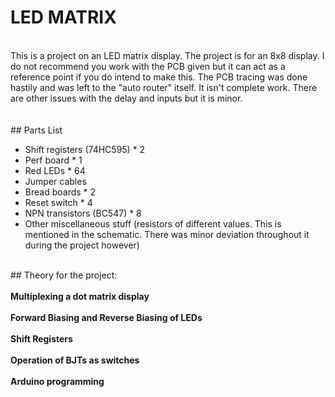 # LED MATRIX <br>
<br>
    This is a project on an LED matrix display. The project is for an 8x8 display. I do not recommend you work with the PCB given but it can act as a reference point if you do intend to make this. The PCB tracing was done hastily and was left to the "auto router" itself. It isn't complete work. There are other issues with the delay and inputs but it is minor. <br>
<br><br>
## Parts List
<br>
    <ul>
        <li> Shift registers (74HC595) * 2 </li>
        <li> Perf board * 1 </li>
        <li> Red LEDs * 64 </li>
        <li> Jumper cables </li>
        <li> Bread boards * 2 </li>
        <li> Reset switch * 4 </li>
        <li> NPN transistors (BC547) * 8 </li>
        <li> Other miscellaneous stuff (resistors of different values. This is mentioned in the schematic. There was minor deviation throughout it during the project however) </li>
    </ul>
<br>
## Theory for the project:
<br>
<br>
<b>Multiplexing a dot matrix display</b>
<br>
<br>
<b>Forward Biasing and Reverse Biasing of LEDs</b>
<br>
<br>
<b>Shift Registers</b>
<br>
<br>
<b>Operation of BJTs as switches</b>
<br>
<br>
<b>Arduino programming</b>
<br>
